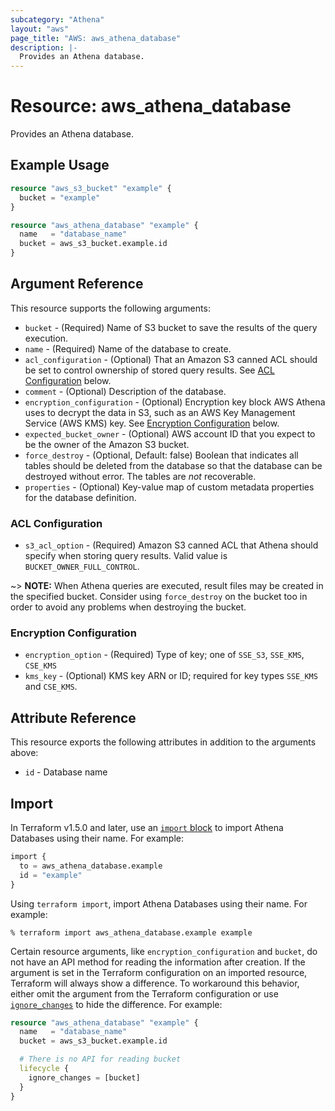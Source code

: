 ```yaml
---
subcategory: "Athena"
layout: "aws"
page_title: "AWS: aws_athena_database"
description: |-
  Provides an Athena database.
---
```


# Resource: aws_athena_database

Provides an Athena database.

## Example Usage

```terraform
resource "aws_s3_bucket" "example" {
  bucket = "example"
}

resource "aws_athena_database" "example" {
  name   = "database_name"
  bucket = aws_s3_bucket.example.id
}
```

## Argument Reference

This resource supports the following arguments:

* `bucket` - (Required) Name of S3 bucket to save the results of the query execution.
* `name` - (Required) Name of the database to create.
* `acl_configuration` - (Optional) That an Amazon S3 canned ACL should be set to control ownership of stored query results. See [ACL Configuration](#acl-configuration) below.
* `comment` - (Optional) Description of the database.
* `encryption_configuration` - (Optional) Encryption key block AWS Athena uses to decrypt the data in S3, such as an AWS Key Management Service (AWS KMS) key. See [Encryption Configuration](#encryption-configuration) below.
* `expected_bucket_owner` - (Optional) AWS account ID that you expect to be the owner of the Amazon S3 bucket.
* `force_destroy` - (Optional, Default: false) Boolean that indicates all tables should be deleted from the database so that the database can be destroyed without error. The tables are *not* recoverable.
* `properties` - (Optional) Key-value map of custom metadata properties for the database definition.

### ACL Configuration

* `s3_acl_option` - (Required) Amazon S3 canned ACL that Athena should specify when storing query results. Valid value is `BUCKET_OWNER_FULL_CONTROL`.

~> **NOTE:** When Athena queries are executed, result files may be created in the specified bucket. Consider using `force_destroy` on the bucket too in order to avoid any problems when destroying the bucket.

### Encryption Configuration

* `encryption_option` - (Required) Type of key; one of `SSE_S3`, `SSE_KMS`, `CSE_KMS`
* `kms_key` - (Optional) KMS key ARN or ID; required for key types `SSE_KMS` and `CSE_KMS`.

## Attribute Reference

This resource exports the following attributes in addition to the arguments above:

* `id` - Database name

## Import

In Terraform v1.5.0 and later, use an [`import` block](https://developer.hashicorp.com/terraform/language/import) to import Athena Databases using their name. For example:

```terraform
import {
  to = aws_athena_database.example
  id = "example"
}
```

Using `terraform import`, import Athena Databases using their name. For example:

```console
% terraform import aws_athena_database.example example
```

Certain resource arguments, like `encryption_configuration` and `bucket`, do not have an API method for reading the information after creation. If the argument is set in the Terraform configuration on an imported resource, Terraform will always show a difference. To workaround this behavior, either omit the argument from the Terraform configuration or use [`ignore_changes`](https://www.terraform.io/docs/configuration/meta-arguments/lifecycle.html#ignore_changes) to hide the difference. For example:

```terraform
resource "aws_athena_database" "example" {
  name   = "database_name"
  bucket = aws_s3_bucket.example.id

  # There is no API for reading bucket
  lifecycle {
    ignore_changes = [bucket]
  }
}
```
